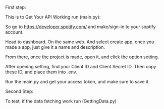 First step:

This is to Get Your API Working run (main.py):

So go to https://developer.spotify.com/ and make/sign-in to your soptify account.

Head to dashboard. On the same web. And select create app, once you made a app, just give it a name and description.

From there, once the project is made, open it, and click the option setting.

After opening setting, find your Client ID and Client Secret ID. Then copy these ID, and place them into .env.

Run the main.py and get your access token, and make sure to save it.

Second Step:

To test, if the data fetching work run (GettingData.py)
